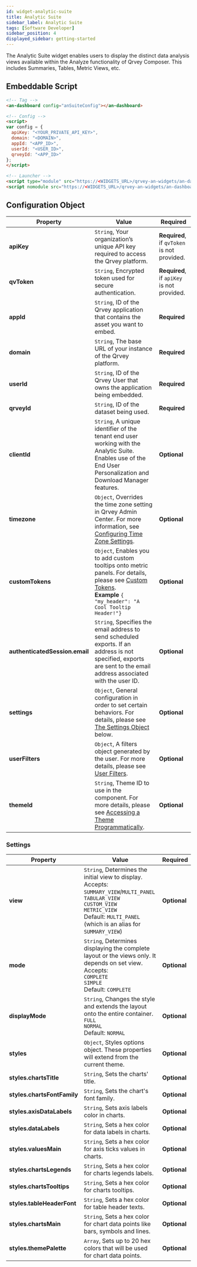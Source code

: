 ```yaml
---
id: widget-analytic-suite
title: Analytic Suite
sidebar_label: Analytic Suite
tags: [Software Developer]
sidebar_position: 4
displayed_sidebar: getting-started
---
```


The Analytic Suite widget enables users to display the distinct data analysis views available within the Analyze functionality of Qrvey Composer. This includes Summaries, Tables, Metric Views, etc. 

## Embeddable Script

```html
<!-- Tag -->
<an-dashboard config="anSuiteConfig"></an-dashboard>

<!-- Config -->
<script>
var config = {
  apiKey: "<YOUR_PRIVATE_API_KEY>",
  domain: "<DOMAIN>",
  appId: "<APP_ID>",
  userId: "<USER_ID>",
  qrveyId: "<APP_ID>"
};
</script>

<!-- Launcher -->
<script type="module" src="https://<WIDGETS_URL>/qrvey-an-widgets/an-dashboard/andashboard/andashboard.esm.js"></script>
<script nomodule src="https://<WIDGETS_URL>/qrvey-an-widgets/an-dashboard/andashboard/andashboard.js"></script>
```

## Configuration Object

| **Property** | **Value** | **Required** |
| --- | --- | --- |
| **apiKey** | `String`, Your organization’s unique API key required to access the Qrvey platform. | **Required**, if `qvToken` is not provided. |
| **qvToken** | `String`, Encrypted token used for secure authentication. | **Required**, if `apiKey` is not provided. |
| **appId** | `String`, ID of the Qrvey application that contains the asset you want to embed. | **Required** |
| **domain** | `String`, The base URL of your instance of the Qrvey platform.  | **Required** | 
| **userId** | `String`, ID of the Qrvey User that owns the application being embedded. | **Required**  |
| **qrveyId** | `String`, ID of the dataset being used.| **Required** |
| **clientId** | `String`, A unique identifier of the tenant end user working with the Analytic Suite. Enables use of the End User Personalization and Download Manager features. | **Optional** |
| **timezone** | `Object`, Overrides the time zone setting in Qrvey Admin Center. For more information, see [Configuring Time Zone Settings](../../10-Timezone%20Settings/timezone-support.md). | **Optional** | 
| **customTokens**| `Object`, Enables you to add custom tooltips onto metric panels. For details, please see [Custom Tokens](../customTokens.md). <br /> **Example** `{ "my_header": "A Cool Tooltip Header!"}`| **Optional** |
| **authenticatedSession.email** | `String`, Specifies the email address to send scheduled exports. If an address is not specified, exports are sent to the email address associated with the user ID. | **Optional** | 
| **settings** | `Object`, General configuration in order to set certain behaviors. For details, please see [The Settings Object](#settings) below. | **Optional** |
| **userFilters**| `Object`, A filters object generated by the user. For more details, please see [User Filters](../filters-embedded-scenarios.md).| **Optional** |
| **themeId** | `String`, Theme ID to use in the component. For more details, please see [Accessing a Theme Programmatically](../../../composer/Creating%20Charts/setting-chart-styles#accessing-a-theme-programmatically). | **Optional** |


### Settings

| **Property** | **Value** | **Required** |
| --- | --- | --- |
| **view** | `String`, Determines the initial view to display. Accepts: <br /> `SUMMARY_VIEW`/`MULTI_PANEL` <br /> `TABULAR_VIEW` <br /> `CUSTOM_VIEW` <br />`METRIC_VIEW` <br /> Default: `MULTI_PANEL` (which is an alias for `SUMMARY_VIEW`) | **Optional** |
| **mode** | `String`, Determines displaying the complete layout or the views only. It depends on set view. Accepts: <br /> `COMPLETE` <br /> `SIMPLE` <br /> Default: `COMPLETE` | **Optional** |
| **displayMode** | `String`, Changes the style and extends the layout onto the entire container. <br /> `FULL` <br /> `NORMAL` <br /> Default: `NORMAL`| **Optional** |
| **styles** | `Object`, Styles options object. These properties will extend from the current theme. | **Optional** |
| **styles.chartsTitle** | `String`, Sets the charts' title. | **Optional** | 
| **styles.chartsFontFamily** | `String`, Sets the chart's font family. | **Optional** | 
| **styles.axisDataLabels** | `String`, Sets axis labels color in charts. | **Optional** | 
| **styles.dataLabels** | `String`, Sets a hex color for data labels in charts. | **Optional** | 
| **styles.valuesMain** | `String`, Sets a hex color for axis ticks values in charts. | **Optional** | 
| **styles.chartsLegends** | `String`, Sets a hex color for charts legends labels. | **Optional** | 
| **styles.chartsTooltips** | `String`, Sets a hex color for charts tooltips.| **Optional** |  
| **styles.tableHeaderFont** | `String`, Sets a hex color for table header texts. | **Optional** | 
| **styles.chartsMain** | `String`, Sets a hex color for chart data points like bars, symbols and lines. | **Optional** | 
| **styles.themePalette** | `Array`, Sets up to 20 hex colors that will be used for chart data points. | **Optional** | 
